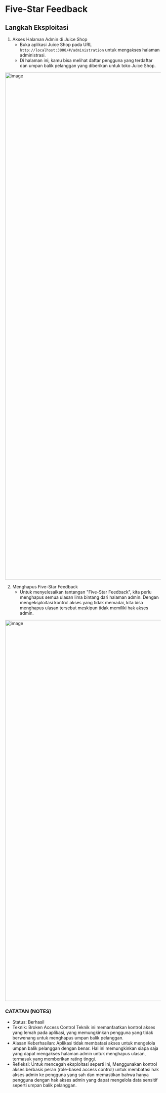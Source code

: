 # Five-Star Feedback

## Langkah Eksploitasi

1. Akses Halaman Admin di Juice Shop
   - Buka aplikasi Juice Shop pada URL `http://localhost:3000/#/administration` untuk mengakses halaman administrasi.
   - Di halaman ini, kamu bisa melihat daftar pengguna yang terdaftar dan umpan balik pelanggan yang diberikan untuk toko Juice Shop.
<img width="2879" height="1637" alt="image" src="https://github.com/user-attachments/assets/85852c15-3ca2-4f50-a566-7528364c9bc5" />

2. Menghapus Five-Star Feedback
   - Untuk menyelesaikan tantangan "Five-Star Feedback", kita perlu menghapus semua ulasan lima bintang dari halaman admin. Dengan mengeksploitasi kontrol akses yang tidak memadai, kita  bisa menghapus ulasan tersebut meskipun tidak memiliki hak akses admin.
<img width="2878" height="1230" alt="image" src="https://github.com/user-attachments/assets/243fc139-f547-4bd7-a6da-c4228509b05d" />

### CATATAN (NOTES)

- Status: Berhasil
- Teknik: Broken Access Control
Teknik ini memanfaatkan kontrol akses yang lemah pada aplikasi, yang memungkinkan pengguna yang tidak berwenang untuk menghapus umpan balik pelanggan.
- Alasan Keberhasilan:
Aplikasi tidak membatasi akses untuk mengelola umpan balik pelanggan dengan benar. Hal ini memungkinkan siapa saja yang dapat mengakses halaman admin untuk menghapus ulasan, termasuk yang memberikan rating tinggi.
- Refleksi:
Untuk mencegah eksploitasi seperti ini, Menggunakan kontrol akses berbasis peran (role-based access control) untuk membatasi hak akses admin ke pengguna yang sah dan memastikan bahwa hanya pengguna dengan hak akses admin yang dapat mengelola data sensitif seperti umpan balik pelanggan.

